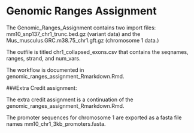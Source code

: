 # Genomic Ranges Assignment

The Genomic\_Ranges\_Assignment contains two import files: mm10\_snp137\_chr1\_trunc.bed.gz (variant data) and the Mus\_musculus.GRC.m38.75\_chr1.gft.gz (chromosome 1 data.)

The outfile is titled chr1\_collapsed\_exons.csv that contains the seqnames, ranges, strand, and num_vars. 

The workflow is documented in genomic\_ranges\_assignment\_Rmarkdown.Rmd.

###Extra Credit assignment:

 The extra credit assignment is a continuation of the genomic\_ranges\_assignment\_Rmarkdown.Rmd. 

The promoter sequences for chromosome 1 are exported as a fasta file names mm10\_chr1\_3kb\_promoters.fasta.
